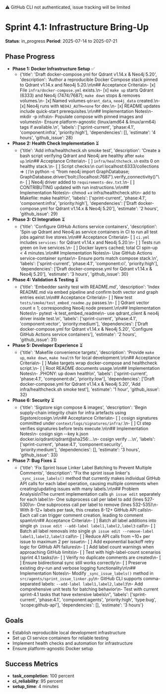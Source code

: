 ⚠️  GitHub CLI not authenticated, issue tracking will be limited
# Sprint 4.1: Infrastructure Bring-Up
**Status**: in_progress
**Period**: 2025-07-14 to 2025-07-21

## Phase Progress
- **Phase 1: Docker Infrastructure Setup** ✅
  - {'title': 'Draft docker-compose.yml for Qdrant v1.14.x & Neo4j 5.20', 'description': 'Author a reproducible Docker Compose stack pinned to Qdrant v1.14.x and Neo4j 5.20.\n\n## Acceptance Criteria\n- [x] File `infra/docker-compose.yml` exists.\n- [x] `make up` starts Qdrant (6333) and Neo4j (7474/7687); `make down` stops & removes volumes.\n- [x] Named volumes `qdrant_data`, `neo4j_data` created.\n- [x] Neo4j runs with `NEO4J_AUTH=none` for dev.\n- [x] README updates include quick-start prerequisites.\n\n## Implementation Notes\n- mkdir -p infra\n- Populate compose with pinned images and volumes\n- Ensure platform-agnostic (linux/amd64 & linux/arm64) tags if available.\n', 'labels': ['sprint-current', 'phase:4.1', 'component:infra', 'priority:high'], 'dependencies': [], 'estimate': '4 hours', 'github_issue': 28}
- **Phase 2: Health Check Implementation** ⏳
  - {'title': 'Add infra/healthcheck.sh smoke test', 'description': 'Create a bash script verifying Qdrant and Neo4j are healthy after `make up`.\n\n## Acceptance Criteria\n- [ ] `infra/healthcheck.sh` exits 0 on healthy stack.\n- [ ] Script checks:\n      curl localhost:6333/collections ⇒ `[]`\n      python -c "from neo4j import GraphDatabase; GraphDatabase.driver(\'bolt://localhost:7687\').verify_connectivity()"\n- [ ] Neo4j driver added to `requirements-dev.txt`.\n- [ ] CONTRIBUTING updated with run instructions.\n\n## Implementation Notes\n- chmod +x infra/healthcheck.sh\n- add to Makefile: make health\n', 'labels': ['sprint-current', 'phase:4.1', 'component:infra', 'priority:high'], 'dependencies': ['Draft docker-compose.yml for Qdrant v1.14.x & Neo4j 5.20'], 'estimate': '2 hours', 'github_issue': 29}
- **Phase 3: CI Integration** ⏳
  - {'title': 'Configure GitHub Actions service containers', 'description': 'Spin up Qdrant and Neo4j as service containers in CI to run all test jobs against live stores.\n\n## Acceptance Criteria\n- [ ] `ci.yml` includes `services:` for Qdrant v1.14.x and Neo4j 5.20.\n- [ ] Tests run green on live services.\n- [ ] Docker layers cached; total CI spin-up < 4 minutes.\n\n## Implementation Notes\n- Use GitHub Actions service-container syntax\n- Ensure ports match compose stack.\n', 'labels': ['sprint-current', 'phase:4.1', 'component:ci', 'priority:high'], 'dependencies': ['Draft docker-compose.yml for Qdrant v1.14.x & Neo4j 5.20'], 'estimate': '3 hours', 'github_issue': 30}
- **Phase 4: Validation & Testing** ⏳
  - {'title': 'Embedder sanity test with README.md', 'description': 'Index README.md via embed pipeline and confirm both vector and graph entries exist.\n\n## Acceptance Criteria\n- [ ] New test `tests/smoke/test_embed_readme.py` passes.\n- [ ] Qdrant vector count ≥ 1; corresponding Neo4j node present.\n\n## Implementation Notes\n- pytest -k test_embed_readme\n- use qdrant_client & neo4j driver inside test.\n', 'labels': ['sprint-current', 'phase:4.1', 'component:vector', 'priority:medium'], 'dependencies': ['Draft docker-compose.yml for Qdrant v1.14.x & Neo4j 5.20', 'Configure GitHub Actions service containers'], 'estimate': '2 hours', 'github_issue': 31}
- **Phase 5: Developer Experience** ⏳
  - {'title': 'Makefile convenience targets', 'description': 'Provide `make up`, `make down`, `make health` for local development.\n\n## Acceptance Criteria\n- [ ] Make targets wrap docker-compose and healthcheck script.\n- [ ] Root README documents usage.\n\n## Implementation Notes\n- .PHONY: up down health\n', 'labels': ['sprint-current', 'phase:4.1', 'component:dx', 'priority:low'], 'dependencies': ['Draft docker-compose.yml for Qdrant v1.14.x & Neo4j 5.20', 'Add infra/healthcheck.sh smoke test'], 'estimate': '1 hour', 'github_issue': 32}
- **Phase 6: Security** ⏳
  - {'title': 'Sigstore sign compose & images', 'description': 'Begin supply-chain integrity chain for infra artefacts using Sigstore/cosign.\n\n## Acceptance Criteria\n- [ ] cosign signatures committed under `context/logs/signatures/infra/`.\n- [ ] CI step verifies signatures before tests execute.\n\n## Implementation Notes\n- cosign sign --key k.json docker.io/qdrant/qdrant@sha256:...\n- cosign verify ...\n', 'labels': ['sprint-current', 'phase:4.1', 'component:security', 'priority:medium'], 'dependencies': [], 'estimate': '3 hours', 'github_issue': 33}
- **Phase 7: Bug Fixes** ⏳
  - {'title': 'Fix Sprint Issue Linker Label Batching to Prevent Multiple Comments', 'description': "Fix the sprint issue linker's `_sync_issue_labels()` method that currently makes individual GitHub API calls for each label operation, causing multiple comments when creating/updating issues with many labels.\n\n## Problem Analysis\nThe current implementation calls `gh issue edit` separately for each label:\n- One subprocess call per label to add (lines 527-530)\n- One subprocess call per label to remove (lines 532-535)\n- With 8-12+ labels per task, this creates 8-12+ GitHub API calls\n- Each call can trigger comment creation, leading to comment spam\n\n## Acceptance Criteria\n- [ ] Batch all label additions into single `gh issue edit --add-label label1,label2,label3` call\n- [ ] Batch all label removals into single `gh issue edit --remove-label label1,label2,label3` call\n- [ ] Reduce API calls from ~10+ per issue to maximum 2 per issue\n- [ ] Add exponential backoff retry logic for GitHub API failures\n- [ ] Add label count warnings when approaching GitHub limits\n- [ ] Test with high-label-count scenarios (sprint 4.1 tasks)\n- [ ] Verify no duplicate comments are created\n- [ ] Ensure bidirectional sync still works correctly\n- [ ] Preserve existing dry-run and verbose logging functionality\n\n## Implementation Notes\n- Modify `_sync_issue_labels()` method in `src/agents/sprint_issue_linker.py`\n- GitHub CLI supports comma-separated labels: `--add-label label1,label2,label3`\n- Add comprehensive unit tests for batching behavior\n- Test with current sprint-4.1 tasks that have extensive labels\n", 'labels': ['sprint-current', 'phase:4.1', 'component:agents', 'priority:high', 'type:bug', 'scope:github-api'], 'dependencies': [], 'estimate': '3 hours'}

## Goals
- Establish reproducible local development infrastructure
- Set up CI service containers for reliable testing
- Implement health checks and automation for infrastructure
- Ensure platform-agnostic Docker setup

## Success Metrics
- **task_completion**: 100 percent
- **ci_reliability**: 95 percent
- **setup_time**: 4 minutes
